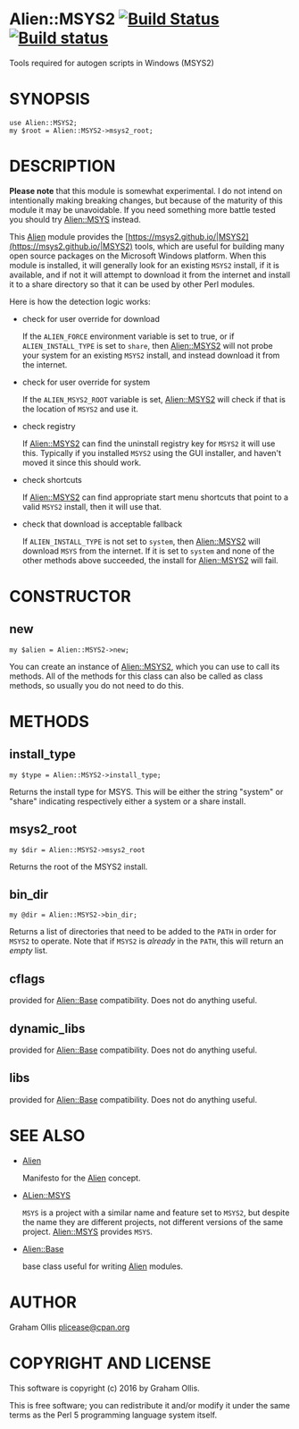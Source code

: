 # Alien::MSYS2 [![Build Status](https://secure.travis-ci.org/plicease/Alien-MSYS2.png)](http://travis-ci.org/plicease/Alien-MSYS2) [![Build status](https://ci.appveyor.com/api/projects/status/xow1db4mtk6m7v0m/branch/master?svg=true)](https://ci.appveyor.com/project/plicease/Alien-MSYS2/branch/master)

Tools required for autogen scripts in Windows (MSYS2)

# SYNOPSIS

    use Alien::MSYS2;
    my $root = Alien::MSYS2->msys2_root;

# DESCRIPTION

**Please note** that this module is somewhat experimental.  I do not intend
on intentionally making breaking changes, but because of the maturity of
this module it may be unavoidable.  If you need something more battle tested
you should try [Alien::MSYS](https://metacpan.org/pod/Alien::MSYS) instead.

This [Alien](https://metacpan.org/pod/Alien) module provides the [https://msys2.github.io/|MSYS2](https://msys2.github.io/|MSYS2) tools,
which are useful for building many open source packages on the Microsoft
Windows platform.  When this module is installed, it will generally look
for an existing `MSYS2` install, if it is available, and if not it will
attempt to download it from the internet and install it to a share directory
so that it can be used by other Perl modules.

Here is how the detection logic works:

- check for user override for download

    If the `ALIEN_FORCE` environment variable is set to true, or if
    `ALIEN_INSTALL_TYPE` is set to `share`, then [Alien::MSYS2](https://metacpan.org/pod/Alien::MSYS2) will not
    probe your system for an existing `MSYS2` install, and instead download
    it from the internet.

- check for user override for system

    If the `ALIEN_MSYS2_ROOT` variable is set, [Alien::MSYS2](https://metacpan.org/pod/Alien::MSYS2) will check if
    that is the location of `MSYS2` and use it.

- check registry

    If [Alien::MSYS2](https://metacpan.org/pod/Alien::MSYS2) can find the uninstall registry key for `MSYS2` it will
    use this.  Typically if you installed `MSYS2` using the GUI installer, and
    haven't moved it since this should work.

- check shortcuts

    If [Alien::MSYS2](https://metacpan.org/pod/Alien::MSYS2) can find appropriate start menu shortcuts that point to
    a valid `MSYS2` install, then it will use that.

- check that download is acceptable fallback

    If `ALIEN_INSTALL_TYPE` is not set to `system`, then [Alien::MSYS2](https://metacpan.org/pod/Alien::MSYS2) will
    download `MSYS` from the internet.  If it is set to `system` and none of
    the other methods above succeeded, the install for [Alien::MSYS2](https://metacpan.org/pod/Alien::MSYS2) will fail.

# CONSTRUCTOR

## new

    my $alien = Alien::MSYS2->new;

You can create an instance of [Alien::MSYS2](https://metacpan.org/pod/Alien::MSYS2), which you can use to call
its methods.  All of the methods for this class can also be called as
class methods, so usually you do not need to do this.

# METHODS

## install\_type

    my $type = Alien::MSYS2->install_type;

Returns the install type for MSYS.  This will be either the string "system"
or "share" indicating respectively either a system or a share install.

## msys2\_root

    my $dir = Alien::MSYS2->msys2_root

Returns the root of the MSYS2 install.

## bin\_dir

    my @dir = Alien::MSYS2->bin_dir;

Returns a list of directories that need to be added to the `PATH` in order for
`MSYS2` to operate.  Note that if `MSYS2` is _already_ in the `PATH`, this
will return an _empty_ list.

## cflags

provided for [Alien::Base](https://metacpan.org/pod/Alien::Base) compatibility.  Does not do anything useful.

## dynamic\_libs

provided for [Alien::Base](https://metacpan.org/pod/Alien::Base) compatibility.  Does not do anything useful.

## libs

provided for [Alien::Base](https://metacpan.org/pod/Alien::Base) compatibility.  Does not do anything useful.

# SEE ALSO

- [Alien](https://metacpan.org/pod/Alien)

    Manifesto for the [Alien](https://metacpan.org/pod/Alien) concept.

- [ALien::MSYS](https://metacpan.org/pod/ALien::MSYS)

    `MSYS` is a project with a similar name and feature set to `MSYS2`, but despite the name they
    are different projects, not different versions of the same project.  [Alien::MSYS](https://metacpan.org/pod/Alien::MSYS) provides
    `MSYS`.

- [Alien::Base](https://metacpan.org/pod/Alien::Base)

    base class useful for writing [Alien](https://metacpan.org/pod/Alien) modules.

# AUTHOR

Graham Ollis <plicease@cpan.org>

# COPYRIGHT AND LICENSE

This software is copyright (c) 2016 by Graham Ollis.

This is free software; you can redistribute it and/or modify it under
the same terms as the Perl 5 programming language system itself.
